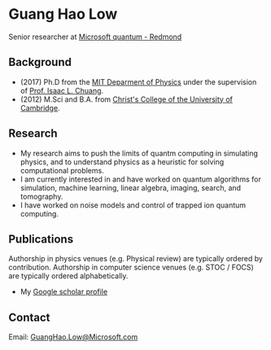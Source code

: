 [//]: # (Name)

[//]: # (Where I currently work)

[//]: # (Contact information)

[//]: # (What I do)

[//]: # (Previous work / education)

[//]: # (Publications)


# Guang Hao **Low**

Senior researcher at [Microsoft quantum - Redmond](https://www.microsoft.com/en-us/research/group/microsoft-quantum-redmond-quarc/)

## Background

- (2017) Ph.D from the [MIT Deparment of Physics](https://web.mit.edu/physics/) under the supervision of [Prof. Isaac L. Chuang](http://feynman.mit.edu/ike/homepage/index.html).
- (2012) M.Sci and B.A. from [Christ's College of the University of Cambridge](https://www.christs.cam.ac.uk/).

## Research

- My research aims to push the limits of quantm computing in simulating physics, and to understand physics as a heuristic for solving computational problems. 
- I am currently interested in and have worked on quantum algorithms for simulation, machine learning, linear algebra, imaging, search, and tomography.
- I have worked on noise models and control of trapped ion quantum computing.

## Publications
Authorship in physics venues (e.g. Physical review) are typically ordered by contribution. Authorship in computer science venues (e.g. STOC / FOCS) are typically ordered alphabetically.

- My [Google scholar profile](https://scholar.google.com/citations?user=qCsIdcsAAAAJ&hl=en)

## Contact

Email: GuangHao.Low@Microsoft.com

